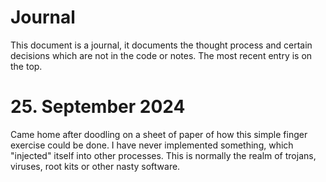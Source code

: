 # Journal

This document is a journal, it documents the thought process and certain decisions
which are not in the code or notes. The most recent entry is on the top.

# 25. September 2024

Came home after doodling on a sheet of paper of how this simple finger exercise 
could be done. I have never implemented something, which "injected" itself into
other processes. This is normally the realm of trojans, viruses, root kits or other
nasty software.
